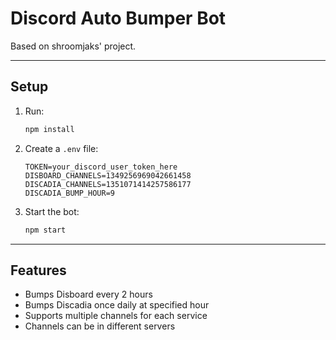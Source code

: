 # Discord Auto Bumper Bot

Based on shroomjaks' project.

---

## Setup

1. Run:
   ```bash
   npm install
   ```

2. Create a `.env` file:
   ```env
   TOKEN=your_discord_user_token_here
   DISBOARD_CHANNELS=1349256969042661458
   DISCADIA_CHANNELS=1351071414257586177
   DISCADIA_BUMP_HOUR=9
   ```

3. Start the bot:
   ```bash
   npm start
   ```

---

## Features

- Bumps Disboard every 2 hours
- Bumps Discadia once daily at specified hour
- Supports multiple channels for each service
- Channels can be in different servers
